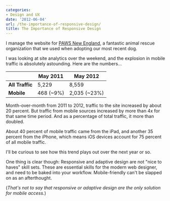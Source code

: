 ```yaml
---
categories:
- Design and UX
date: '2012-06-04'
url: /the-importance-of-responsive-design/
title: The Importance of Responsive Design
---
```


I manage the website for <a href="http://www.pawsnewengland.com">PAWS New England</a>, a fantastic animal rescue organization that we used when adopting our most recent dog.

I was looking at site analytics over the weekend, and the explosion in mobile traffic is absolutely astounding. Here are the numbers...

<table class="table">
<thead>
<tr>
<th></th>
<th>May 2011</th>
<th>May 2012</th>
</tr>
</thead>
<tbody>
<tr>
<td><strong>All Traffic</strong></td>
<td>5,229</td>
<td>8,559</td>
</tr>
<tr>
<td><strong>Mobile</strong></td>
<td>468 (~9%)</td>
<td>2,035 (~23%)</td>
</tr>
</tbody>
</table>

Month-over-month from 2011 to 2012, traffic to the site increased by about 20 percent. But traffic from mobile sources increased by more than 4x for that same time period. And as a percentage of total traffic, it more than doubled.

About 40 percent of mobile traffic came from the iPad, and another 35 percent from the iPhone, which means iOS devices account for 75 percent of all mobile traffic.

I'll be curious to see how this trend plays out over the next year or so.

One thing is clear though: Responsive and adaptive design are not "nice to haves" skill sets. These are essential skills for the modern web designer, and need to be baked into your workflow. Mobile-friendly can't be slapped on as an afterthought.

(<em>That's not to say that responsive or adaptive design are the only solution for mobile access.</em>)